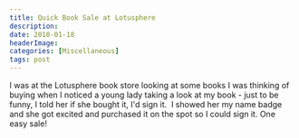 ```yaml
---
title: Quick Book Sale at Lotusphere
description: 
date: 2010-01-18
headerImage: 
categories: [Miscellaneous]
tags: post
---
```


I was at the Lotusphere book store looking at some books I was thinking of buying when I noticed a young lady taking a look at my book - just to be funny, I told her if she bought it, I'd sign it.  I showed her my name badge and she got excited and purchased it on the spot so I could sign it. One easy sale!